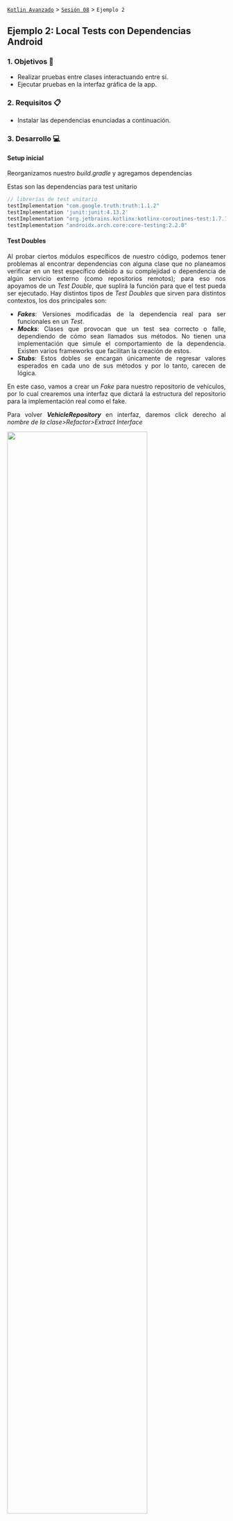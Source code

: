 

[`Kotlin Avanzado`](../../Readme.md) > [`Sesión 08`](../Readme.md) > `Ejemplo 2`

## Ejemplo 2: Local Tests con Dependencias Android

<div style="text-align: justify;">

### 1. Objetivos :dart:


* Realizar pruebas entre clases interactuando entre sí. 
* Ejecutar pruebas en la interfaz gráfica de la app.

### 2. Requisitos :clipboard:

* Instalar las dependencias enunciadas a continuación.

### 3. Desarrollo :computer:



#### Setup inicial

Reorganizamos nuestro _build.gradle_ y agregamos dependencias

Estas son las dependencias para test unitario

```groovy
// librerías de test unitario
testImplementation "com.google.truth:truth:1.1.2"
testImplementation 'junit:junit:4.13.2'
testImplementation "org.jetbrains.kotlinx:kotlinx-coroutines-test:1.7.1"
testImplementation "androidx.arch.core:core-testing:2.2.0"
```



#### Test Doubles

Al probar ciertos módulos específicos de nuestro código, podemos tener problemas al encontrar dependencias con alguna clase que no planeamos verificar en un test específico debido a su complejidad o dependencia de algún servicio externo (como repositorios remotos); para eso nos apoyamos de un _Test Double_, que suplirá la función para que el test pueda ser ejecutado. Hay distintos tipos de _Test Doubles_ que sirven para distintos contextos, los dos principales son:

* ***Fakes***: Versiones modificadas de la dependencia real para ser funcionales en un _Test_.
* ___Mocks___: Clases que provocan que un test sea correcto o falle, dependiendo de cómo sean llamados sus métodos. No tienen una implementación que simule el comportamiento de la dependencia. Existen varios frameworks que facilitan la creación de estos.
*  ___Stubs___: Estos dobles se encargan únicamente de regresar valores esperados en cada uno de sus métodos y por lo tanto, carecen de lógica.

En este caso, vamos a crear un _Fake_ para nuestro repositorio de vehículos, por lo cual crearemos una interfaz que dictará la estructura del repositorio para la implementación real como el fake.

Para volver ___VehicleRepository___ en interfaz, daremos click derecho al _nombre de la clase>Refactor>Extract Interface_

<img src="images/ext-interface.png" width="80%">



Nos aparecerá un menú para seleccionar el archivo destino. Seleccionaremos _Extract to separate file_

<img src="images/extract-new-file.png" width="60%">

Ahora tenemos una ventana para seleccionar nombre de la interfaz (en este caso la nombramos _Repository_), directorio, nombre del archivo y los métodos a agregar: seleccionamos todos y damos _Refactor_. 

<img src="images/interface.png" width="90%">



Ahora crearemos nuestro repositorio fake. Crearemos la clase ___FakeVehicleRepository___ en ___src>test>java...>data___ (si algunos de los packages para la ruta no existen, crearlos).

la clase deberá implementar la interfaz ___Repository___, y aquí simularemos el almacenamiento a la base de datos local, mediante una lista inicialmente vacía a la que manipularemos a través de los métodos de nuestro repositorio.

declaramos nuestra lista observable:

```kotlin
private var observableVehicles = MutableLiveData<List<Vehicle>>()
```



Para obtener nuestros vehículos, sobreescribimos ___getVehicles___, únicamente retornando nuestro observable:



```kotlin
override fun getVehicles() = observableVehicles
```

Para remover un vehículo, debemos recuperar la lista dentro del observable y asignarlo a una lista mutable para poder eliminar el vehículo dado y reasignarlo al observable.

```kotlin
override suspend fun removeVehicle(vehicle: Vehicle) {
      val newList = observableVehicles.value?.toMutableList() ?: mutableListOf()
      newList.remove(vehicle)
      observableVehicles.value = newList
}
```

De forma similar, sobreescribimos ___addVehicle___ para poder agregar un nuevo elemento al observable.

```kotlin
    override suspend fun addVehicle(vehicle: Vehicle) {
        val newList: MutableList<Vehicle> = observableVehicles.value?.toMutableList() ?: mutableListOf()
        newList.add(vehicle)
        observableVehicles.value = newList
    }
```

Para ___populateVehicles___, basta con asignar la lista al valor del observable.

```kotlin
override fun populateVehicles(vehicles: List<Vehicle>) {
    observableVehicles.value = vehicles
}
```

#### Local Test de un ViewModel

Con nuestro repositorio fake, podremos ahora probar nuestro ___VehicleListViewModel___, cuya única dependencia es nuestro repositorio. Haremos un par de modificaciones:

Este es el constructor actual de nuestro _viewModel_:

```kotlin
class VehicleListViewModel(private val vehicleRepository: VehicleRepository): ViewModel() 
```

 Para poder pasar como argumento nuestro repositorio fake, cambiaremos el tipo a ___Repository___:

```kotlin
class VehicleListViewModel(private val vehicleRepository: Repository): ViewModel() 
```

debido a que el método prepopulate asume que tenemos un método populateVehicles que no está en nuestra interfaz, lo eliminaremos.

```kotlin
// Eliminar este método
fun prepopulate(){

    val vehicles = listOf(
        Vehicle(model = "Vento",brand = "Volkswagen",platesNumber = "STF0321",isWorking = true),
        Vehicle(model = "Jetta",brand = "Volkswagen",platesNumber = "FBN6745",isWorking = true)
    )
    vehicleRepository.populateVehicles(vehicles)

}
```



Ahora crearemos un test para nuestro ViewModel (el test debe ir dentro de ___test___). Utilizaremos __AndroidJUnitRunner__ para poder ejectutar nuestras pruebas a través de un dispositivo android.

```kotlin
class VehicleListViewModelTest{


}
```



Dentro de la clase, declaramos un atributo _vehicleRepository_ que será utilizado en los tests. También declaramos una instancia del viewModel que va ser sometido a testing

```kotlin
private lateinit var vehicleRepository: FakeVehicleRepository
private lateinit var viewModel: VehicleListViewModel
```

Crearemos tres modelos de vehículos dentro de nuestra clase para utilizarlos posteriormente.

```kotlin
private val vento = Vehicle(model = "Vento",brand = "Volkswagen",platesNumber = "STF0321",isWorking = true)
private val jetta = Vehicle(model = "Jetta",brand = "Volkswagen",platesNumber = "FBN6745",isWorking = true)
private val tsuru = Vehicle(model = "Tsuru",brand = "Nissan",platesNumber = "RFG4583",isWorking = true)
```


Mediante el _annotation_ ___Before___, determinaremos el método setup que se correrá al principio de cada test. En este caso, inicializamos nuestro repositorio, agregamos dos de los vehículos a una lista para pasarlo al repositorio y finalmente, inicializamos nuestro *viewModel*.

```kotlin
@Before
    fun setup(){
        vehicleRepository = FakeVehicleRepository()

        val vehicles = listOf(vento,jetta)

        vehicleRepository.populateVehicles(vehicles)
        viewModel = VehicleListViewModel(vehicleRepository)
    }
```



Ahora escribiremos nuestro primer test que verificará que al eliminar un coche, este ya no se encuentre disponible en el _viewModel_. Crearemos un observer que observará nuestra lista de vehículos, el método ___observeForever___ es utilizado a falta de un _viewLifeCycleOwner_ que pueda determinar cuando se observa nuestro _LiveData_. A continuación eliminamos un vehículo de nuestro _viewModel_, volvemos a obtener la lista de vehículos y verificamos que el vehículo eliminado ya no se encuentre en la lista. No hay qué olvidarse de remover el observer al final de la prueba para evitar un memory leak.

```kotlin
@Test
fun removeVehicle_removesVehicle() {
    val observer = Observer<List<Vehicle>>{}

    try {
        viewModel.vehicleList.observeForever(observer)

        // When
        viewModel.removeVehicle(jetta)

        //Then
        val vehicles = viewModel.vehicleList.value
        assertThat(vehicles).contains(vento)
        assertThat(vehicles).doesNotContain(jetta)

    } finally {
        viewModel.vehicleList.removeObserver(observer) // eliminamos el observer para evitar memory leaks
    }
    viewModel.removeVehicle(jetta)
}
```



Si intentamos correr la prueba, obtendremos el siguiente error:

> java.lang.RuntimeException: Method getMainLooper in android.os.Looper not mocked.

Esto se debe a que el scheduler por defecto utiliza dependencias de Android no presentes en JUnit así que utilizaremos la siguiente regla:

```kotlin
@get:Rule
var instantExecutorRule = InstantTaskExecutorRule()
```

Ahora al intentar correr el test, obtenemos el siguiente error:

> Exception in thread "main" java.lang.IllegalStateException: Module with the Main dispatcher had failed to initialize. For tests Dispatchers.setMain from kotlinx-coroutines-test module can be used

La razón por la cual sucede esto, es que se requiere un ___coroutine dispatcher___ para operar con las corrutinas de nuestro repositorio. Crearemos una regla que asigne un ___TestCoroutineDispatcher___ al principio de nuestro test y lo limpie al final.

```kotlin
@ExperimentalCoroutinesApi
class CoroutineTestRule(val dispatcher: TestCoroutineDispatcher = TestCoroutineDispatcher()) : TestWatcher() {

    override fun starting(description: Description?) {
        super.starting(description)
        Dispatchers.setMain(dispatcher)
    }

    override fun finished(description: Description?) {
        super.finished(description)
        Dispatchers.resetMain()
        dispatcher.cleanupTestCoroutines()
    }

}
```

Esta regla debe ser declarada en nuestra clase de testing.

```kotlin
@get:Rule
var coroutineTestRule = CoroutineTestRule()
```



Finalmente, ejecutamos nuestro test y verificamos que funcione correctamente.

[`Anterior`](../Reto-01) | [`Siguiente`](../Ejemplo-03)      

</div>